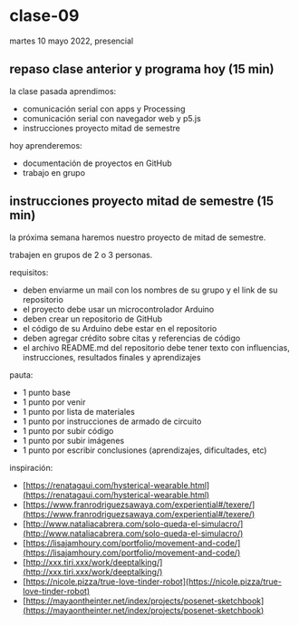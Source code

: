 # clase-09

martes 10 mayo 2022, presencial

## repaso clase anterior y programa hoy (15 min)

la clase pasada aprendimos:

* comunicación serial con apps y Processing
* comunicación serial con navegador web y p5.js
* instrucciones proyecto mitad de semestre

hoy aprenderemos:

* documentación de proyectos en GitHub
* trabajo en grupo

## instrucciones proyecto mitad de semestre (15 min)

la próxima semana haremos nuestro proyecto de mitad de semestre.

trabajen en grupos de 2 o 3 personas.

requisitos:

* deben enviarme un mail con los nombres de su grupo y el link de su repositorio
* el proyecto debe usar un microcontrolador Arduino
* deben crear un repositorio de GitHub
* el código de su Arduino debe estar en el repositorio
* deben agregar crédito sobre citas y referencias de código
* el archivo README.md del repositorio debe tener texto con influencias, instrucciones, resultados finales y aprendizajes

pauta:

* 1 punto base
* 1 punto por venir
* 1 punto por lista de materiales
* 1 punto por instrucciones de armado de circuito
* 1 punto por subir código
* 1 punto por subir imágenes
* 1 punto por escribir conclusiones (aprendizajes, dificultades, etc)


inspiración:

* [https://renatagaui.com/hysterical-wearable.html](https://renatagaui.com/hysterical-wearable.html)
* [https://www.franrodriguezsawaya.com/experiential#/texere/](https://www.franrodriguezsawaya.com/experiential#/texere/)
* [http://www.nataliacabrera.com/solo-queda-el-simulacro/](http://www.nataliacabrera.com/solo-queda-el-simulacro/)
* [https://lisajamhoury.com/portfolio/movement-and-code/](https://lisajamhoury.com/portfolio/movement-and-code/)
* [http://xxx.tiri.xxx/work/deeptalking/](http://xxx.tiri.xxx/work/deeptalking/)
* [https://nicole.pizza/true-love-tinder-robot](https://nicole.pizza/true-love-tinder-robot)
* [https://mayaontheinter.net/index/projects/posenet-sketchbook](https://mayaontheinter.net/index/projects/posenet-sketchbook)

